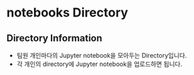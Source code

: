 # notebooks Directory


## Directory Information

- 팀원 개인마다의 Jupyter notebook을 모아두는 Directory입니다.
- 각 개인의 directory에 Jupyter notebook을 업로드하면 됩니다.